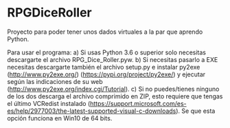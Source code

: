 # RPGDiceRoller

Proyecto para poder tener unos dados virtuales a la par que aprendo Python.


Para usar el programa:
a)  Si usas Python 3.6 o superior solo necesitas descargarte el archivo RPG_Dice_Roller.pyw.
b)  Si necesitas pasarlo a EXE necesitas descargarte también el archivo setup.py e instalar py2exe (http://www.py2exe.org/) (https://pypi.org/project/py2exe/) y ejecutar según las indicaciones de su web (http://www.py2exe.org/index.cgi/Tutorial). 
c)  Si no puedes/tienes ninguno de los dos descarga el archivo comprimido en ZIP, esto requiere que tengas el último VCRedist instalado (https://support.microsoft.com/es-es/help/2977003/the-latest-supported-visual-c-downloads). Se que esta opción funciona en Win10 de 64 bits.
